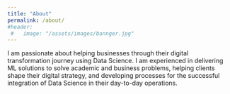 ```yaml
---
title: "About"
permalink: /about/
#header:
 #   image: "/assets/images/bannger.jpg"
---
```


I am passionate about helping businesses through their digital transformation journey using Data Science. I am experienced in delivering ML solutions to solve academic and business problems, helping clients shape their digital strategy, and developing processes for the successful integration of Data Science in their day-to-day operations.